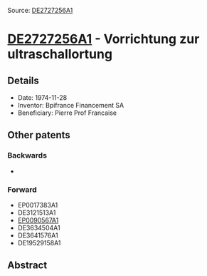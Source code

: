 Source: [DE2727256A1](https://patents.google.com/patent/DE2727256A1)

# [DE2727256A1](DE2727256A1.md) - Vorrichtung zur ultraschallortung

## Details

* Date: 1974-11-28
* Inventor: Bpifrance Financement SA
* Beneficiary: Pierre Prof Francaise

## Other patents

### Backwards
 * 
### Forward
 * EP0017383A1
 * DE3121513A1
 * [EP0090567A1](EP0090567A1.md)
 * DE3634504A1
 * DE3641576A1
 * DE19529158A1
## Abstract

